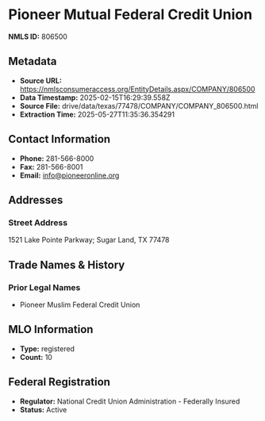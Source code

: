 # Pioneer Mutual Federal Credit Union

**NMLS ID:** 806500

## Metadata
- **Source URL:** https://nmlsconsumeraccess.org/EntityDetails.aspx/COMPANY/806500
- **Data Timestamp:** 2025-02-15T16:29:39.558Z
- **Source File:** drive/data/texas/77478/COMPANY/COMPANY_806500.html
- **Extraction Time:** 2025-05-27T11:35:36.354291

## Contact Information
- **Phone:** 281-566-8000
- **Fax:** 281-566-8001
- **Email:** info@pioneeronline.org

## Addresses
### Street Address
1521 Lake Pointe Parkway; Sugar Land, TX 77478

## Trade Names & History
### Prior Legal Names
- Pioneer Muslim Federal Credit Union

## MLO Information
- **Type:** registered
- **Count:** 10

## Federal Registration
- **Regulator:** National Credit Union Administration - Federally Insured
- **Status:** Active
